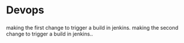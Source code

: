 # Devops
###
making the first change to trigger a build in jenkins.
making the second change to trigger a build in jenkins..

